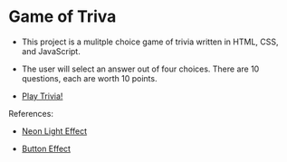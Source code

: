 # Game of Triva

- This project is a mulitple choice game of trivia written in HTML, CSS, and JavaScript.

- The user will select an answer out of four choices. There are 10 questions, each are worth 10 points.

- [Play Trivia!](https://preeminent-douhua-b0a8d5.netlify.app/)

References:

- [Neon Light Effect](https://codepen.io/nodws/pen/WNjXbr?editors=0110)

- [Button Effect](https://www.lenastanley.com/2022/01/css-neon-button-neon-effect.html)
